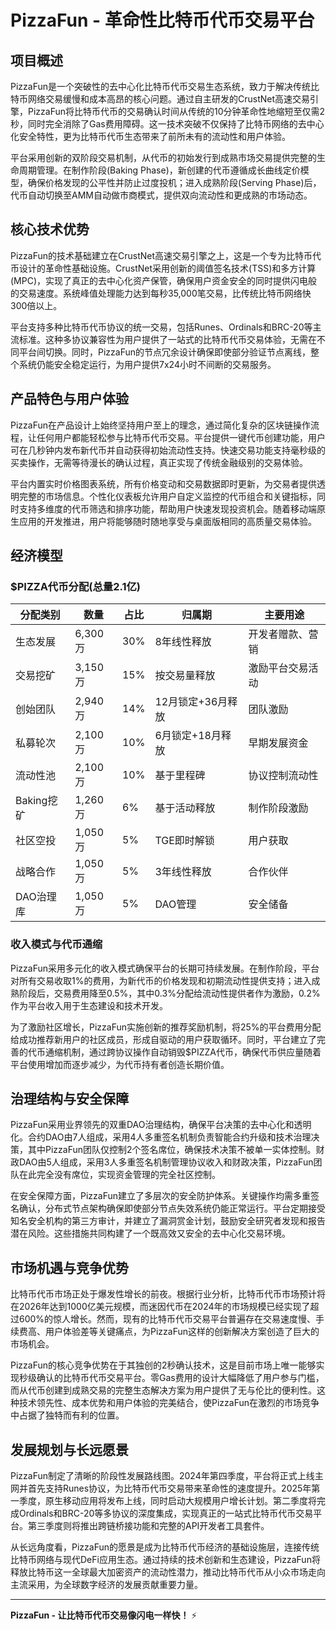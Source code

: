 # PizzaFun - 革命性比特币代币交易平台

## 项目概述

PizzaFun是一个突破性的去中心化比特币代币交易生态系统，致力于解决传统比特币网络交易缓慢和成本高昂的核心问题。通过自主研发的CrustNet高速交易引擎，PizzaFun将比特币代币的交易确认时间从传统的10分钟革命性地缩短至仅需2秒，同时完全消除了Gas费用障碍。这一技术突破不仅保持了比特币网络的去中心化安全特性，更为比特币代币生态带来了前所未有的流动性和用户体验。

平台采用创新的双阶段交易机制，从代币的初始发行到成熟市场交易提供完整的生命周期管理。在制作阶段(Baking Phase)，新创建的代币遵循成长曲线定价模型，确保价格发现的公平性并防止过度投机；进入成熟阶段(Serving Phase)后，代币自动切换至AMM自动做市商模式，提供双向流动性和更成熟的市场动态。

## 核心技术优势

PizzaFun的技术基础建立在CrustNet高速交易引擎之上，这是一个专为比特币代币设计的革命性基础设施。CrustNet采用创新的阈值签名技术(TSS)和多方计算(MPC)，实现了真正的去中心化资产保管，确保用户资金安全的同时提供闪电般的交易速度。系统峰值处理能力达到每秒35,000笔交易，比传统比特币网络快300倍以上。

平台支持多种比特币代币协议的统一交易，包括Runes、Ordinals和BRC-20等主流标准。这种多协议兼容性为用户提供了一站式的比特币代币交易体验，无需在不同平台间切换。同时，PizzaFun的节点冗余设计确保即使部分验证节点离线，整个系统仍能安全稳定运行，为用户提供7x24小时不间断的交易服务。

## 产品特色与用户体验

PizzaFun在产品设计上始终坚持用户至上的理念，通过简化复杂的区块链操作流程，让任何用户都能轻松参与比特币代币交易。平台提供一键代币创建功能，用户可在几秒钟内发布新代币并自动获得初始流动性支持。快速交易功能支持毫秒级的买卖操作，无需等待漫长的确认过程，真正实现了传统金融级别的交易体验。

平台内置实时价格图表系统，所有价格变动和交易数据即时更新，为交易者提供透明完整的市场信息。个性化仪表板允许用户自定义监控的代币组合和关键指标，同时支持多维度的代币筛选和排序功能，帮助用户快速发现投资机会。随着移动端原生应用的开发推进，用户将能够随时随地享受与桌面版相同的高质量交易体验。

## 经济模型

### $PIZZA代币分配(总量2.1亿)

| 分配类别 | 数量 | 占比 | 归属期 | 主要用途 |
|---------|------|------|--------|----------|
| 生态发展 | 6,300万 | 30% | 8年线性释放 | 开发者赠款、营销 |
| 交易挖矿 | 3,150万 | 15% | 按交易量释放 | 激励平台交易活动 |
| 创始团队 | 2,940万 | 14% | 12月锁定+36月释放 | 团队激励 |
| 私募轮次 | 2,100万 | 10% | 6月锁定+18月释放 | 早期发展资金 |
| 流动性池 | 2,100万 | 10% | 基于里程碑 | 协议控制流动性 |
| Baking挖矿 | 1,260万 | 6% | 基于活动释放 | 制作阶段激励 |
| 社区空投 | 1,050万 | 5% | TGE即时解锁 | 用户获取 |
| 战略合作 | 1,050万 | 5% | 3年线性释放 | 合作伙伴 |
| DAO治理库 | 1,050万 | 5% | DAO管理 | 安全储备 |

### 收入模式与代币通缩

PizzaFun采用多元化的收入模式确保平台的长期可持续发展。在制作阶段，平台对所有交易收取1%的费用，为新代币的价格发现和初期流动性提供支持；进入成熟阶段后，交易费用降至0.5%，其中0.3%分配给流动性提供者作为激励，0.2%作为平台收入用于生态建设和技术开发。

为了激励社区增长，PizzaFun实施创新的推荐奖励机制，将25%的平台费用分配给成功推荐新用户的社区成员，形成自驱动的用户获取循环。同时，平台建立了完善的代币通缩机制，通过跨协议操作自动销毁$PIZZA代币，确保代币供应量随着平台使用增加而逐步减少，为代币持有者创造长期价值。

## 治理结构与安全保障

PizzaFun采用业界领先的双重DAO治理结构，确保平台决策的去中心化和透明化。合约DAO由7人组成，采用4人多重签名机制负责智能合约升级和技术治理决策，其中PizzaFun团队仅控制2个签名席位，确保技术决策不被单一实体控制。财政DAO由5人组成，采用3人多重签名机制管理协议收入和财政决策，PizzaFun团队在此完全没有席位，实现资金管理的完全社区控制。

在安全保障方面，PizzaFun建立了多层次的安全防护体系。关键操作均需多重签名确认，分布式节点架构确保即使部分节点失效系统仍能正常运行。平台定期接受知名安全机构的第三方审计，并建立了漏洞赏金计划，鼓励安全研究者发现和报告潜在风险。这些措施共同构建了一个既高效又安全的去中心化交易环境。

## 市场机遇与竞争优势

比特币代币市场正处于爆发性增长的前夜。根据行业分析，比特币代币市场预计将在2026年达到1000亿美元规模，而迷因代币在2024年的市场规模已经实现了超过600%的惊人增长。然而，现有的比特币代币交易平台普遍存在交易速度慢、手续费高、用户体验差等关键痛点，为PizzaFun这样的创新解决方案创造了巨大的市场机会。

PizzaFun的核心竞争优势在于其独创的2秒确认技术，这是目前市场上唯一能够实现秒级确认的比特币代币交易平台。零Gas费用的设计大幅降低了用户参与门槛，而从代币创建到成熟交易的完整生态解决方案为用户提供了无与伦比的便利性。这种技术领先性、成本优势和用户体验的完美结合，使PizzaFun在激烈的市场竞争中占据了独特而有利的位置。

## 发展规划与长远愿景

PizzaFun制定了清晰的阶段性发展路线图。2024年第四季度，平台将正式上线主网并首先支持Runes协议，为比特币代币交易带来革命性的速度提升。2025年第一季度，原生移动应用将发布上线，同时启动大规模用户增长计划。第二季度将完成Ordinals和BRC-20等多协议的深度集成，实现真正的一站式比特币代币交易平台。第三季度则将推出跨链桥接功能和完整的API开发者工具套件。

从长远角度看，PizzaFun的愿景是成为比特币代币经济的基础设施层，连接传统比特币网络与现代DeFi应用生态。通过持续的技术创新和生态建设，PizzaFun将释放比特币这一全球最大加密资产的流动性潜力，推动比特币代币从小众市场走向主流采用，为全球数字经济的发展贡献重要力量。

---

**PizzaFun - 让比特币代币交易像闪电一样快！** ⚡

